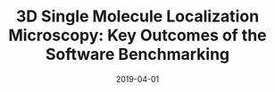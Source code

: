 ---
title: "3D Single Molecule Localization Microscopy: Key Outcomes of the Software Benchmarking"
collection: publications
permalink: /publication/2019-04-01-3D-Single-Molecule-Localization-Microscopy-Key-Outcomes-of-the-Software-Benchmarking
category: 'abstract'
isFirst: 'False'
date: 2019-04-01
venue: 'Proceedings of the Sixteenth IEEE International Symposium on Biomedical Imaging: From Nano to Macro (ISBI&apos;19)'
citation: ' Daniel Sage,  Thanh-an Pham,  Michael Unser, &quot;3D Single Molecule Localization Microscopy: Key Outcomes of the Software Benchmarking.&quot; Proceedings of the Sixteenth IEEE International Symposium on Biomedical Imaging: From Nano to Macro (ISBI&amp;apos;19), 2019.'
---